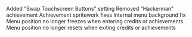 Added "Swap Touchscreen Buttons" setting
Removed "Hackerman" achievement
Achievement spritework fixes
Internal menu background fix
Menu position no longer freezes when entering credits or achievements
Menu position no longer resets when exiting credits or achievements
